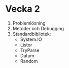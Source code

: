 # Vecka 2

1. Problemlösning
2. Metoder och Debugging
3. Standardbibliotek: 
    * System.IO
    * Listor
    * TryParse
    * Datum
    * Random
